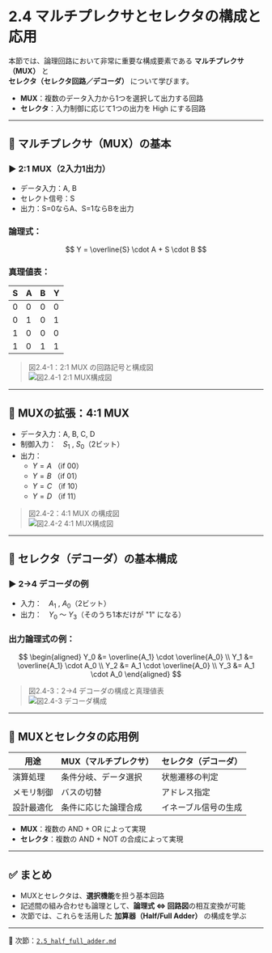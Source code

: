 # 2.4 マルチプレクサとセレクタの構成と応用

本節では、論理回路において非常に重要な構成要素である **マルチプレクサ（MUX）** と  
**セレクタ（セレクタ回路／デコーダ）** について学びます。

- **MUX**：複数のデータ入力から1つを選択して出力する回路  
- **セレクタ**：入力制御に応じて1つの出力を High にする回路  

---

## 🔹 マルチプレクサ（MUX）の基本

### ▶ 2:1 MUX（2入力1出力）

- データ入力：A, B  
- セレクト信号：S  
- 出力：S=0ならA、S=1ならBを出力

### 論理式：

$$
Y = \overline{S} \cdot A + S \cdot B
$$

### 真理値表：

| S | A | B | Y |
|---|---|---|---|
| 0 | 0 | 0 | 0 |
| 0 | 1 | 0 | 1 |
| 1 | 0 | 0 | 0 |
| 1 | 0 | 1 | 1 |

> 図2.4-1：2:1 MUX の回路記号と構成図  
> ![図2.4-1 2:1 MUX構成図](../images/chapter2_mux_2to1.png)

---

## 🔹 MUXの拡張：4:1 MUX

- データ入力：A, B, C, D  
- 制御入力：　$S_1$ , $S_0$（2ビット）  
- 出力：
  - $Y = A$ （if 00）  
  - $Y = B$ （if 01）  
  - $Y = C$ （if 10）  
  - $Y = D$ （if 11）

> 図2.4-2：4:1 MUX の構成図  
> ![図2.4-2 4:1 MUX構成図](../images/chapter2_mux_4to1.png)

---

## 🔹 セレクタ（デコーダ）の基本構成

### ▶ 2→4 デコーダの例

- 入力：　$A_1$ , $A_0$（2ビット）  
- 出力：　$Y_0$ ～ $Y_3$（そのうち1本だけが "1" になる）

### 出力論理式の例：

$$
\begin{aligned}
Y_0 &= \overline{A_1} \cdot \overline{A_0} \\
Y_1 &= \overline{A_1} \cdot A_0 \\
Y_2 &= A_1 \cdot \overline{A_0} \\
Y_3 &= A_1 \cdot A_0
\end{aligned}
$$

> 図2.4-3：2→4 デコーダの構成と真理値表  
> ![図2.4-3 デコーダ構成](../images/chapter2_decoder_2to4.png)

---

## 🔹 MUXとセレクタの応用例

| 用途         | MUX（マルチプレクサ）       | セレクタ（デコーダ）   |
|--------------|------------------------------|--------------------------|
| 演算処理     | 条件分岐、データ選択         | 状態遷移の判定           |
| メモリ制御   | バスの切替                   | アドレス指定             |
| 設計最適化   | 条件に応じた論理合成         | イネーブル信号の生成     |

- **MUX**：複数の AND + OR によって実現  
- **セレクタ**：複数の AND + NOT の合成によって実現  

---

## ✅ まとめ

- MUXとセレクタは、**選択機能**を担う基本回路  
- 記述間の組み合わせも論理として、**論理式 ⇔ 回路図**の相互変換が可能  
- 次節では、これらを活用した **加算器（Half/Full Adder）** の構成を学ぶ  

---

📎 次節：[`2.5_half_full_adder.md`](./2.5_half_full_adder.md)
